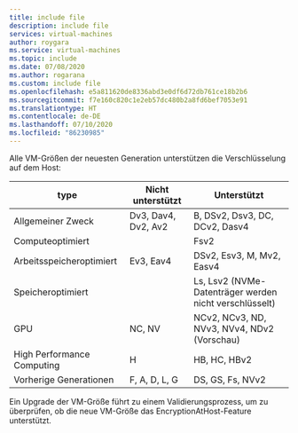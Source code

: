 ```yaml
---
title: include file
description: include file
services: virtual-machines
author: roygara
ms.service: virtual-machines
ms.topic: include
ms.date: 07/08/2020
ms.author: rogarana
ms.custom: include file
ms.openlocfilehash: e5a811620de8336abd3e0df6d72db761ce18b2b6
ms.sourcegitcommit: f7e160c820c1e2eb57dc480b2a8fd6bef7053e91
ms.translationtype: HT
ms.contentlocale: de-DE
ms.lasthandoff: 07/10/2020
ms.locfileid: "86230985"
---
```

Alle VM-Größen der neuesten Generation unterstützen die Verschlüsselung auf dem Host:

|type  |Nicht unterstützt  |Unterstützt  |
|---------|---------|---------|
|Allgemeiner Zweck     | Dv3, Dav4, Dv2, Av2        | B, DSv2, Dsv3, DC, DCv2, Dasv4        |
|Computeoptimiert     |         | Fsv2        |
|Arbeitsspeicheroptimiert     | Ev3, Eav4        | DSv2, Esv3, M, Mv2, Easv4        |
|Speicheroptimiert     |         | Ls, Lsv2 (NVMe-Datenträger werden nicht verschlüsselt)        |
|GPU     | NC, NV        | NCv2, NCv3, ND, NVv3, NVv4, NDv2 (Vorschau)        |
|High Performance Computing     | H        | HB, HC, HBv2        |
|Vorherige Generationen     | F, A, D, L, G        | DS, GS, Fs, NVv2        |

Ein Upgrade der VM-Größe führt zu einem Validierungsprozess, um zu überprüfen, ob die neue VM-Größe das EncryptionAtHost-Feature unterstützt.
